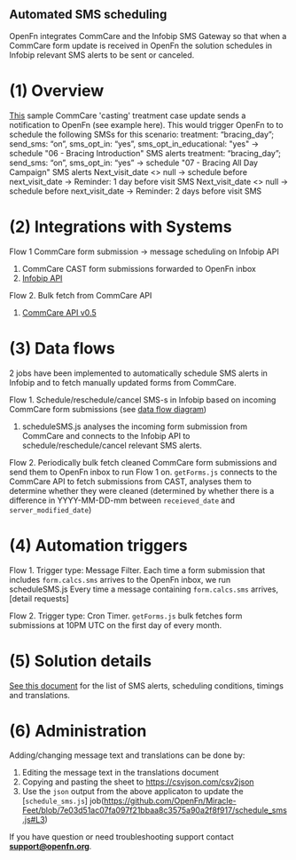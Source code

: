 ## Automated SMS scheduling

OpenFn integrates CommCare and the Infobip SMS Gateway so that when a CommCare form update is received in OpenFn the solution schedules in Infobip relevant SMS alerts to be sent or canceled.

# (1) Overview

[This](https://github.com/OpenFn/Miracle-Feet/blob/master/sample_data/log_visit_details_original_treatment.json) sample CommCare 'casting' treatment case update sends a notification to OpenFn (see example here). This would trigger OpenFn to to schedule the following SMSs for this scenario: 
treatment: “bracing_day”; send_sms: “on”, sms_opt_in: “yes”, sms_opt_in_educational: "yes" -> schedule "06 - Bracing Introduction" SMS alerts 
treatment: “bracing_day”; send_sms: “on”, sms_opt_in: “yes” -> schedule "07 - Bracing All Day Campaign" SMS alerts
Next_visit_date <> null → schedule before next_visit_date → Reminder: 1 day before visit SMS
Next_visit_date <> null → schedule before next_visit_date → Reminder: 2 days before visit SMS

# (2) Integrations with Systems

Flow 1 CommCare form submission -> message scheduling on Infobip API
1. CommCare CAST form submissions forwarded to OpenFn inbox
2. [Infobip API](http://portal.infobip.com)

Flow 2. Bulk fetch from CommCare API
1. [CommCare API v0.5](https://www.commcarehq.org/a/miraclefeet/api/v0.5/form/)

# (3) Data flows

2 jobs have been implemented to automatically schedule SMS alerts in Infobip and to fetch manually updated forms from CommCare.

Flow 1. Schedule/reschedule/cancel SMS-s in Infobip based on incoming CommCare form submissions (see [data flow diagram](https://lucid.app/lucidchart/invitations/accept/147f73b6-b863-45da-afe9-7ca220381676))
1. scheduleSMS.js analyses the incoming form submission from CommCare and connects to the Infobip API to schedule/reschedule/cancel relevant SMS alerts.

Flow 2. Periodically bulk fetch cleaned CommCare form submissions and send them to OpenFn inbox to run Flow 1 on.
`getForms.js` connects to the CommCare API to fetch submissions from CAST, analyses them to determine whether they were cleaned (determined by whether there is a difference in YYYY-MM-DD-mm between `receieved_date` and `server_modified_date`)

# (4) Automation triggers

Flow 1. Trigger type: Message Filter. Each time a form submission that includes `form.calcs.sms` arrives to the OpenFn inbox, we run scheduleSMS.js
Every time a message containing `form.calcs.sms` arrives, [detail requests]

Flow 2. Trigger type: Cron Timer. `getForms.js` bulk fetches form submissions at 10PM UTC on the first day of every month.

# (5) Solution details

[See this document](https://docs.google.com/spreadsheets/d/1quhQJgQkVRC8oObDzkwgnnm-Rov5BGOW85I4YqcNV0I/edit?usp=sharing) for the list of SMS alerts, scheduling conditions, timings and translations.

# (6) Administration

Adding/changing message text and translations can be done by:
1. Editing the message text in the translations document
2. Copying and pasting the sheet to https://csvjson.com/csv2json
3. Use the `json` output from the above applicaton to update the [`schedule_sms.js`] job(https://github.com/OpenFn/Miracle-Feet/blob/7e03d51ac07fa097f21bbaa8c3575a90a2f8f917/schedule_sms.js#L3)

If you have question or need troubleshooting support contact **support@openfn.org**.



